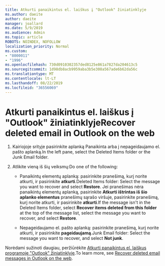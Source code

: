 ```yaml
---
title: Atkurti panaikintus el. laiškus į "Outlook" žiniatinklyje
ms.author: daeite
author: daeite
manager: joallard
ms.date: 5/9/2019
ms.audience: Admin
ms.topic: article
ROBOTS: NOINDEX, NOFOLLOW
localization_priority: Normal
ms.custom:
- "8000011"
- "1996"
ms.openlocfilehash: 730d0910302357ded8125e861a7827da204613c5
ms.sourcegitcommit: 1d98db8acb9959aba3b5e308a567ade6b62da56c
ms.translationtype: MT
ms.contentlocale: lt-LT
ms.lasthandoff: 08/22/2019
ms.locfileid: "36556069"
---
```

# <a name="recover-deleted-email-in-outlook-on-the-web"></a><span data-ttu-id="9f651-102">Atkurti panaikintus el. laiškus į "Outlook" žiniatinklyje</span><span class="sxs-lookup"><span data-stu-id="9f651-102">Recover deleted email in Outlook on the web</span></span>

1. <span data-ttu-id="9f651-103">Kairiojoje srityje pasirinkite aplanką Panaikinta arba į nepageidaujamo el. pašto aplanką.</span><span class="sxs-lookup"><span data-stu-id="9f651-103">In the left pane, select the Deleted Items folder or the Junk Email folder.</span></span>

2. <span data-ttu-id="9f651-104">Atlikite vieną iš šių veiksmų:</span><span class="sxs-lookup"><span data-stu-id="9f651-104">Do one of the following:</span></span>

    - <span data-ttu-id="9f651-105">Panaikintų elementų aplanką: pasirinkite pranešimą, kurį norite atkurti, ir pasirinkite **atkurti**.</span><span class="sxs-lookup"><span data-stu-id="9f651-105">Deleted Items folder: Select the message you want to recover and select **Restore**.</span></span> <span data-ttu-id="9f651-106">Jei pranešimas nėra panaikintų elementų aplanką, pasirinkite **Atkurti ištrintas iš šio aplanko elementus** pranešimų sąrašo viršuje, pasirinkite pranešimą, kurį norite atkurti, ir pasirinkite **atkurti**.</span><span class="sxs-lookup"><span data-stu-id="9f651-106">If the message isn't in the Deleted Items folder, select **Recover items deleted from this folder** at the top of the message list, select the message you want to recover, and select **Restore**.</span></span>

    - <span data-ttu-id="9f651-107">Nepageidaujamo el. pašto aplanką: pasirinkite pranešimą, kurį norite atkurti, ir pasirinkite **pageidaujamą**.</span><span class="sxs-lookup"><span data-stu-id="9f651-107">Junk Email folder: Select the message you want to recover, and select **Not junk**.</span></span>

<span data-ttu-id="9f651-108">Norėdami sužinoti daugiau, peržiūrėkite [Atkurti panaikintus el. laiškus programoje "Outlook" žiniatinklyje](https://support.office.com/article/a8ca78ac-4721-4066-95dd-571842e9fb11).</span><span class="sxs-lookup"><span data-stu-id="9f651-108">To learn more, see [Recover deleted email messages in Outlook on the web](https://support.office.com/article/a8ca78ac-4721-4066-95dd-571842e9fb11).</span></span>
